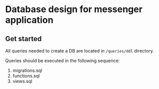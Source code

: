 # Database design for messenger application

## Get started

All queries needed to create a DB are located in `/queries/ddl` directory.

Queries should be executed in the following sequence:

1. migrations.sql
2. functions.sql
3. views.sql

